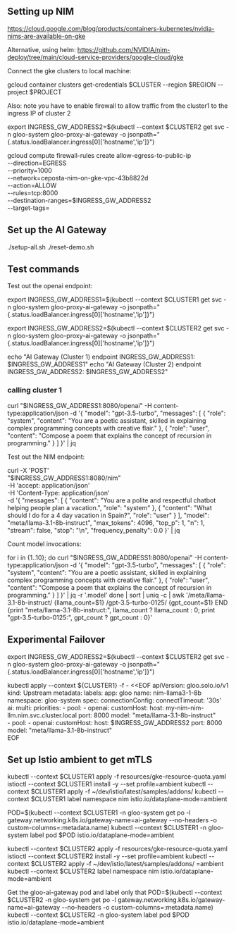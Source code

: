 ## Setting up NIM

https://cloud.google.com/blog/products/containers-kubernetes/nvidia-nims-are-available-on-gke

Alternative, using helm:
https://github.com/NVIDIA/nim-deploy/tree/main/cloud-service-providers/google-cloud/gke


Connect the gke clusters to local machine:

gcloud container clusters get-credentials $CLUSTER --region $REGION --project $PROJECT

Also: note you have to enable firewall to allow traffic from the cluster1 to the ingress IP of cluster 2

export INGRESS_GW_ADDRESS2=$(kubectl --context $CLUSTER2 get svc -n gloo-system gloo-proxy-ai-gateway -o jsonpath="{.status.loadBalancer.ingress[0]['hostname','ip']}")

gcloud compute firewall-rules create allow-egress-to-public-ip \
    --direction=EGRESS \
    --priority=1000 \
    --network=ceposta-nim-on-gke-vpc-43b8822d \
    --action=ALLOW \
    --rules=tcp:8000 \
    --destination-ranges=$INGRESS_GW_ADDRESS2 \
    --target-tags=<your-cluster-network-tags>

## Set up the AI Gateway

./setup-all.sh
./reset-demo.sh


## Test commands
Test out the openai endpoint:

export INGRESS_GW_ADDRESS1=$(kubectl --context $CLUSTER1 get svc -n gloo-system gloo-proxy-ai-gateway -o jsonpath="{.status.loadBalancer.ingress[0]['hostname','ip']}")

export INGRESS_GW_ADDRESS2=$(kubectl --context $CLUSTER2 get svc -n gloo-system gloo-proxy-ai-gateway -o jsonpath="{.status.loadBalancer.ingress[0]['hostname','ip']}")

echo "AI Gateway (Cluster 1) endpoint INGRESS_GW_ADDRESS1: $INGRESS_GW_ADDRESS1"
echo "AI Gateway (Cluster 2) endpoint INGRESS_GW_ADDRESS2: $INGRESS_GW_ADDRESS2"

### calling cluster 1
curl "$INGRESS_GW_ADDRESS1:8080/openai" -H content-type:application/json  -d '{
  "model": "gpt-3.5-turbo",
  "messages": [
    {
      "role": "system",
      "content": "You are a poetic assistant, skilled in explaining complex programming concepts with creative flair."
    },
    {
      "role": "user",
      "content": "Compose a poem that explains the concept of recursion in programming."
    }
  ]
}' | jq



Test out the NIM endpoint:

curl -X 'POST' \
    "$INGRESS_GW_ADDRESS1:8080/nim" \
    -H 'accept: application/json' \
    -H 'Content-Type: application/json' \
    -d '{
  "messages": [
    {
      "content": "You are a polite and respectful chatbot helping people plan a vacation.",
      "role": "system"
    },
    {
      "content": "What should I do for a 4 day vacation in Spain?",
      "role": "user"
    }
  ],
  "model": "meta/llama-3.1-8b-instruct",
  "max_tokens": 4096,
  "top_p": 1,
  "n": 1,
  "stream": false,
  "stop": "\n",
  "frequency_penalty": 0.0
}' | jq



Count model invocations:

for i in {1..10}; do 
  curl "$INGRESS_GW_ADDRESS1:8080/openai" -H content-type:application/json  -d '{
  "model": "gpt-3.5-turbo",
  "messages": [
    {
      "role": "system",
      "content": "You are a poetic assistant, skilled in explaining complex programming concepts with creative flair."
    },
    {
      "role": "user",
      "content": "Compose a poem that explains the concept of recursion in programming."
    }
  ]
}' | jq -r '.model'
done | sort | uniq -c | awk '/meta\/llama-3.1-8b-instruct/ {llama_count=$1} /gpt-3.5-turbo-0125/ {gpt_count=$1} END {print "meta/llama-3.1-8b-instruct:", llama_count ? llama_count : 0; print "gpt-3.5-turbo-0125:", gpt_count ? gpt_count : 0}'


## Experimental Failover

export INGRESS_GW_ADDRESS2=$(kubectl --context $CLUSTER2 get svc -n gloo-system gloo-proxy-ai-gateway -o jsonpath="{.status.loadBalancer.ingress[0]['hostname','ip']}")

kubectl apply --context ${CLUSTER1} -f - <<EOF
apiVersion: gloo.solo.io/v1
kind: Upstream
metadata:
  labels:
    app: gloo
  name: nim-llama3-1-8b
  namespace: gloo-system
spec:
  connectionConfig:
    connectTimeout: '30s'
  ai:
    multi:
      priorities:
      - pool:
        - openai:
            customHost:
              host: my-nim-nim-llm.nim.svc.cluster.local
              port: 8000
            model: "meta/llama-3.1-8b-instruct"                
      - pool:
        - openai:
            customHost:
              host: $INGRESS_GW_ADDRESS2
              port: 8000
            model: "meta/llama-3.1-8b-instruct"      
EOF



## Set up Istio ambient to get mTLS
kubectl --context $CLUSTER1 apply -f resources/gke-resource-quota.yaml 
istioctl --context $CLUSTER1 install -y --set profile=ambient
kubectl --context $CLUSTER1 apply -f ~/dev/istio/latest/samples/addons/
kubectl --context $CLUSTER1 label namespace nim istio.io/dataplane-mode=ambient

POD=$(kubectl --context $CLUSTER1 -n gloo-system get po -l gateway.networking.k8s.io/gateway-name=ai-gateway --no-headers -o custom-columns=:metadata.name)
kubectl --context $CLUSTER1 -n gloo-system label pod $POD istio.io/dataplane-mode=ambient


kubectl --context $CLUSTER2 apply -f resources/gke-resource-quota.yaml 
istioctl --context $CLUSTER2 install -y --set profile=ambient
kubectl --context $CLUSTER2 apply -f ~/dev/istio/latest/samples/addons/
=ambient
kubectl --context $CLUSTER2 label namespace nim istio.io/dataplane-mode=ambient

Get the gloo-ai-gateway pod and label only that
POD=$(kubectl --context $CLUSTER2 -n gloo-system get po -l gateway.networking.k8s.io/gateway-name=ai-gateway --no-headers -o custom-columns=:metadata.name)
kubectl --context $CLUSTER2 -n gloo-system label pod $POD istio.io/dataplane-mode=ambient